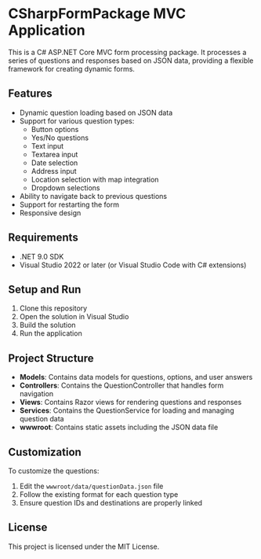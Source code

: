 # CSharpFormPackage MVC Application

This is a C# ASP.NET Core MVC form processing package. It processes a series of questions and responses based on JSON data, providing a flexible framework for creating dynamic forms.

## Features

- Dynamic question loading based on JSON data
- Support for various question types:
  - Button options
  - Yes/No questions
  - Text input
  - Textarea input
  - Date selection
  - Address input
  - Location selection with map integration
  - Dropdown selections
- Ability to navigate back to previous questions
- Support for restarting the form
- Responsive design

## Requirements

- .NET 9.0 SDK
- Visual Studio 2022 or later (or Visual Studio Code with C# extensions)

## Setup and Run

1. Clone this repository
2. Open the solution in Visual Studio
3. Build the solution
4. Run the application

## Project Structure

- **Models**: Contains data models for questions, options, and user answers
- **Controllers**: Contains the QuestionController that handles form navigation
- **Views**: Contains Razor views for rendering questions and responses
- **Services**: Contains the QuestionService for loading and managing question data
- **wwwroot**: Contains static assets including the JSON data file

## Customization

To customize the questions:

1. Edit the `wwwroot/data/questionData.json` file
2. Follow the existing format for each question type
3. Ensure question IDs and destinations are properly linked

## License

This project is licensed under the MIT License.
